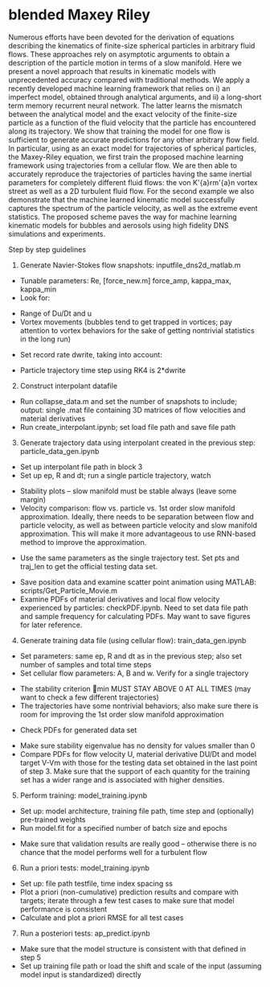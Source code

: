 # blended Maxey Riley

Numerous efforts have been devoted for the derivation of equations describing the kinematics of finite-size spherical particles in arbitrary fluid flows. These approaches rely on asymptotic arguments to obtain a description of the particle motion in terms of a slow manifold. Here we present a novel approach that results in kinematic models with unprecedented accuracy compared with traditional methods. We apply a recently developed machine learning framework that relies on i) an imperfect model, obtained through analytical arguments, and ii) a long-short term memory recurrent neural network. The latter learns the mismatch between the analytical model and the exact velocity of the finite-size particle as a function of the fluid velocity that the particle has encountered along its trajectory. We show that training the model for one flow is sufficient to generate accurate predictions for any other arbitrary flow field. In particular, using as an exact model for trajectories of spherical particles, the Maxey-Riley equation, we first train the proposed machine learning framework using trajectories from a cellular flow. We are then able to accurately reproduce the trajectories of particles having the same inertial parameters for completely different fluid flows: the von K\'{a}rm\'{a}n vortex street as well as a 2D turbulent fluid flow. For the second example we also demonstrate that the machine learned kinematic model successfully captures the spectrum of the particle velocity, as well as the extreme event statistics. The proposed scheme paves the way for machine learning kinematic models for bubbles and aerosols using high fidelity DNS simulations and experiments.

Step by step guidelines

1.	Generate Navier-Stokes flow snapshots: inputfile_dns2d_matlab.m
*	Tunable parameters: Re, [force_new.m] force_amp, kappa_max, kappa_min
*	Look for:
  -	Range of Du/Dt and u
  -	Vortex movements (bubbles tend to get trapped in vortices; pay attention to vortex behaviors for the sake of getting nontrivial statistics in the long run)
*	Set record rate dwrite, taking into account:
  -	Particle trajectory time step using RK4 is 2*dwrite

2.	Construct interpolant datafile
*	Run collapse_data.m and set the number of snapshots to include; output: single .mat file containing 3D matrices of flow velocities and material derivatives
*	Run create_interpolant.ipynb; set load file path and save file path

3.	Generate trajectory data using interpolant created in the previous step: particle_data_gen.ipynb
*	Set up interpolant file path in block 3
*	Set up ep, R and dt; run a single particle trajectory, watch
  -	Stability plots – slow manifold must be stable always (leave some margin)
  -	Velocity comparison: flow vs. particle vs. 1st order slow manifold approximation. Ideally, there needs to be separation between flow and particle velocity, as well as between particle velocity and slow manifold approximation. This will make it more advantageous to use RNN-based method to improve the approximation.
*	Use the same parameters as the single trajectory test. Set pts and traj_len to get the official testing data set.
  -	Save position data and examine scatter point animation using MATLAB: scripts/Get_Particle_Movie.m
  -	Examine PDFs of material derivatives and local flow velocity experienced by particles: checkPDF.ipynb. Need to set data file path and sample frequency for calculating PDFs. May want to save figures for later reference.

4.	Generate training data file (using cellular flow): train_data_gen.ipynb
*	Set parameters: same ep, R and dt as in the previous step; also set number of samples and total time steps
*	Set cellular flow parameters: A, B and w. Verify for a single trajectory
  -	The stability criterion min MUST STAY ABOVE 0 AT ALL TIMES (may want to check a few different trajectories)
  -	The trajectories have some nontrivial behaviors; also make sure there is room for improving the 1st order slow manifold approximation
*	Check PDFs for generated data set
  -	Make sure stability eigenvalue has no density for values smaller than 0
  -	Compare PDFs for flow velocity U, material derivative DU/Dt and model target V-Vm with those for the testing data set obtained in the last point of step 3. Make sure that the support of each quantity for the training set has a wider range and is associated with higher densities.

5.	Perform training: model_training.ipynb
*	Set up: model architecture, training file path, time step and (optionally) pre-trained weights
*	Run model.fit for a specified number of batch size and epochs
  -	Make sure that validation results are really good – otherwise there is no chance that the model performs well for a turbulent flow

6.	Run a priori tests: model_training.ipynb
*	Set up: file path testfile, time index spacing ss
*	Plot a priori (non-cumulative) prediction results and compare with targets; iterate through a few test cases to make sure that model performance is consistent
*	Calculate and plot a priori RMSE for all test cases

7.	Run a posteriori tests: ap_predict.ipynb
*	Make sure that the model structure is consistent with that defined in step 5
*	Set up training file path or load the shift and scale of the input (assuming model input is standardized) directly

